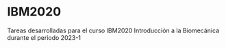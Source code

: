 # IBM2020
Tareas desarrolladas para el curso IBM2020 Introducción a la Biomecánica durante el periodo 2023-1
